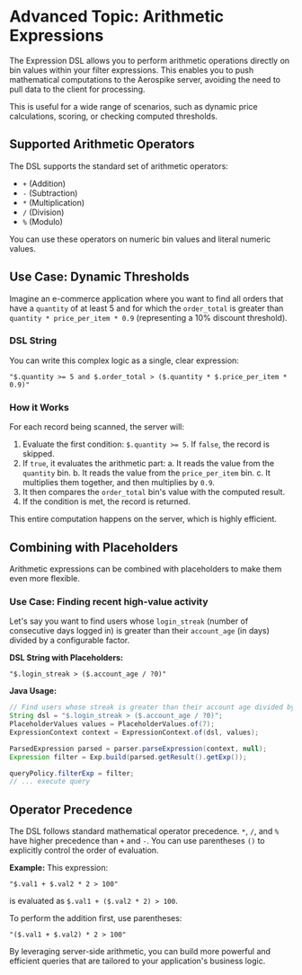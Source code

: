 # Advanced Topic: Arithmetic Expressions

The Expression DSL allows you to perform arithmetic operations directly on bin values within your filter expressions. This enables you to push mathematical computations to the Aerospike server, avoiding the need to pull data to the client for processing.

This is useful for a wide range of scenarios, such as dynamic price calculations, scoring, or checking computed thresholds.

## Supported Arithmetic Operators

The DSL supports the standard set of arithmetic operators:

*   `+` (Addition)
*   `-` (Subtraction)
*   `*` (Multiplication)
*   `/` (Division)
*   `%` (Modulo)

You can use these operators on numeric bin values and literal numeric values.

## Use Case: Dynamic Thresholds

Imagine an e-commerce application where you want to find all orders that have a `quantity` of at least 5 and for which the `order_total` is greater than `quantity * price_per_item * 0.9` (representing a 10% discount threshold).

### DSL String

You can write this complex logic as a single, clear expression:

```
"$.quantity >= 5 and $.order_total > ($.quantity * $.price_per_item * 0.9)"
```

### How it Works

For each record being scanned, the server will:
1.  Evaluate the first condition: `$.quantity >= 5`. If `false`, the record is skipped.
2.  If `true`, it evaluates the arithmetic part:
    a. It reads the value from the `quantity` bin.
    b. It reads the value from the `price_per_item` bin.
    c. It multiplies them together, and then multiplies by `0.9`.
3.  It then compares the `order_total` bin's value with the computed result.
4.  If the condition is met, the record is returned.

This entire computation happens on the server, which is highly efficient.

## Combining with Placeholders

Arithmetic expressions can be combined with placeholders to make them even more flexible.

### Use Case: Finding recent high-value activity

Let's say you want to find users whose `login_streak` (number of consecutive days logged in) is greater than their `account_age` (in days) divided by a configurable factor.

**DSL String with Placeholders:**
```
"$.login_streak > ($.account_age / ?0)"
```

**Java Usage:**
```java
// Find users whose streak is greater than their account age divided by 7
String dsl = "$.login_streak > ($.account_age / ?0)";
PlaceholderValues values = PlaceholderValues.of(7);
ExpressionContext context = ExpressionContext.of(dsl, values);

ParsedExpression parsed = parser.parseExpression(context, null);
Expression filter = Exp.build(parsed.getResult().getExp());

queryPolicy.filterExp = filter;
// ... execute query
```

## Operator Precedence

The DSL follows standard mathematical operator precedence. `*`, `/`, and `%` have higher precedence than `+` and `-`. You can use parentheses `()` to explicitly control the order of evaluation.

**Example:**
This expression:
```
"$.val1 + $.val2 * 2 > 100"
```
is evaluated as `$.val1 + ($.val2 * 2) > 100`.

To perform the addition first, use parentheses:
```
"($.val1 + $.val2) * 2 > 100"
```

By leveraging server-side arithmetic, you can build more powerful and efficient queries that are tailored to your application's business logic.
